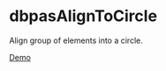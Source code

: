 dbpasAlignToCircle
==================

Align group of elements into a circle.

[Demo](http://dbpas.github.io/dbpasAlignToCircle/)
